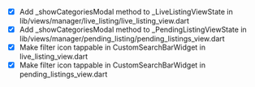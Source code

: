 - [x] Add _showCategoriesModal method to _LiveListingViewState in lib/views/manager/live_listing/live_listing_view.dart
- [x] Add _showCategoriesModal method to _PendingListingViewState in lib/views/manager/pending_listing/pending_listings_view.dart
- [x] Make filter icon tappable in CustomSearchBarWidget in live_listing_view.dart
- [x] Make filter icon tappable in CustomSearchBarWidget in pending_listings_view.dart
